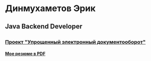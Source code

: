 <h1>Динмухаметов Эрик</h1>
<h2>Java Backend Developer<h2>
  
### [Проект "Упрощенный электронный документооборот"](https://github.com/DJ-UKOL/ECM)
  
#### [Мое резюме в PDF](https://github.com/DJ-UKOL/DJ-UKOL/raw/main/Resume_JAVA.pdf)


